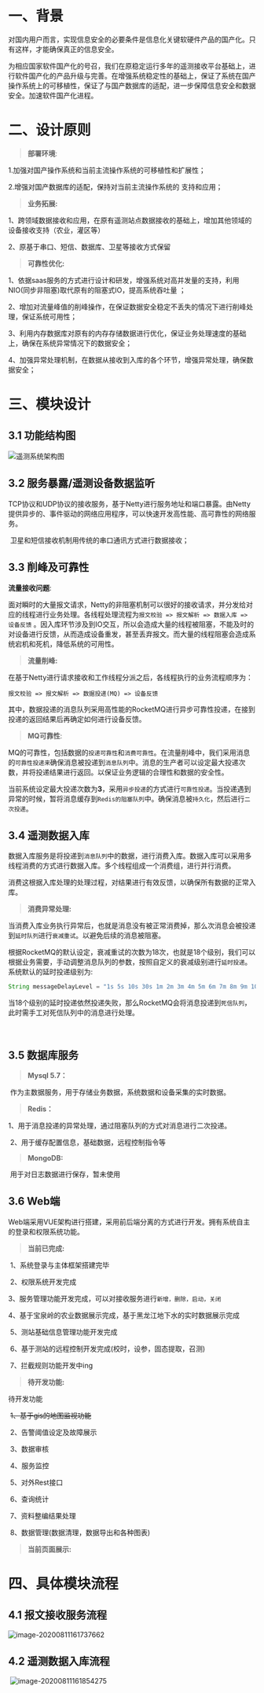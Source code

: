 # 一、背景

​		对国内用户而言，实现信息安全的必要条件是信息化关键软硬件产品的国产化。只有这样，才能确保真正的信息安全。

​		为相应国家软件国产化的号召，我们在原稳定运行多年的遥测接收平台基础上，进行软件国产化的产品升级与完善。在增强系统稳定性的基础上，保证了系统在国产操作系统上的可移植性，保证了与国产数据库的适配，进一步保障信息安全和数据安全。加速软件国产化进程。 



# 二、设计原则

> **部署环境**:

1.加强对国产操作系统和当前主流操作系统的可移植性和扩展性；

2.增强对国产数据库的适配，保持对当前主流操作系统的 支持和应用；



> **业务拓展:**

1、跨领域数据接收和应用，在原有遥测站点数据接收的基础上，增加其他领域的设备接收支持（农业，灌区等）

2、原基于串口、短信、数据库、卫星等接收方式保留 



> **可靠性优化:**

1、依据saas服务的方式进行设计和研发，增强系统对高并发量的支持，利用NIO(同步非阻塞)取代原有的阻塞式IO，提高系统吞吐量 ；

2、增加对流量峰值的削峰操作，在保证数据安全稳定不丢失的情况下进行削峰处理，保证系统可用性；

3、利用内存数据库对原有的内存存储数据进行优化，保证业务处理速度的基础上，确保在系统异常情况下的数据安全；

4、加强异常处理机制，在数据从接收到入库的各个环节，增强异常处理，确保数据安全；



# 三、模块设计

## 3.1 功能结构图

<img src="遥测接收平台设计方案(安可)_liliwei/遥测系统架构图-1597124561846.jpg" alt="遥测系统架构图" style="zoom:100%;" />

## 3.2 服务暴露/遥测设备数据监听

​		TCP协议和UDP协议的接收服务，基于Netty进行服务地址和端口暴露。由Netty提供异步的、事件驱动的网络应用程序，可以快速开发高性能、高可靠性的网络服务。

​		卫星和短信接收机制用传统的串口通讯方式进行数据接收；

## 3.3 削峰及可靠性

**流量接收问题**:

​		面对瞬时的大量报文请求，Netty的非阻塞机制可以很好的接收请求，并分发给对应的线程进行业务处理。各线程处理流程为`报文校验 => 报文解析 => 数据入库 => 设备反馈` 。因入库环节涉及到IO交互，所以会造成大量的线程被阻塞，不能及时的对设备进行反馈，从而造成设备重发，甚至丢弃报文。而大量的线程阻塞会造成系统宕机和死机，降低系统的可用性。

> **流量削峰:**

​		在基于Netty进行请求接收和工作线程分派之后，各线程执行的业务流程顺序为：

​		`报文校验 => 报文解析 => 数据投递(MQ) => 设备反馈`

​		 其中，数据投递的消息队列采用高性能的RocketMQ进行异步可靠性投递，在接到投递的返回结果后再确定如何进行设备反馈。

> **MQ可靠性**:

​		MQ的可靠性，包括数据的`投递可靠性`和`消费可靠性`。在流量削峰中，我们采用消息的`可靠性投递来`确保消息被投递到`消息队列`中。消息的生产者可以设定最大投递次数，并将投递结果进行返回。以保证业务逻辑的合理性和数据的安全性。

​		当前系统设定最大投递次数为**3**，采用`异步投递`的方式进行`可靠性投递`。当投递遇到异常的时候，暂将消息缓存到`Redis的阻塞队列`中。确保消息被`持久化`，然后进行`二次投递`。



## 3.4 遥测数据入库

​		数据入库服务是将投递到`消息队列`中的数据，进行消费入库。数据入库可以采用多线程消费的方式进行数据入库。多个线程组成一个消费组，进行并行消费。

​		消费这根据入库处理的处理过程，对结果进行有效反馈，以确保所有数据的正常入库。

> **消费异常处理:**

​		当消费入库业务执行异常后，也就是消息没有被正常消费掉，那么次消息会被投递到`延时队列`进行`衰减重试`。以避免后续的消息被阻塞。

​		根据RocketMQ的默认设定，衰减重试的次数为18次，也就是18个级别，我们可以根据业务需要，手动调整消息队列的参数，按照自定义的衰减级别进行`延时投递`。系统默认的延时投递级别为:

```.java
String messageDelayLevel = "1s 5s 10s 30s 1m 2m 3m 4m 5m 6m 7m 8m 9m 10m 20m 30m 1h 2h"
```

​		当18个级别的延时投递依然投递失败，那么RocketMQ会将消息投递到`死信队列`，此时需手工对死信队列中的消息进行处理。

​		

## 3.5 数据库服务

> **Mysql 5.7：**

​		作为主数据服务，用于存储业务数据，系统数据和设备采集的实时数据。  



> **Redis：**

​		1、用于消息投递的异常处理，通过阻塞队列的方式对消息进行二次投递。

​		2、用于缓存配置信息，基础数据，远程控制指令等   



> **MongoDB:**

​		用于对日志数据进行保存，暂未使用



## 3.6 Web端

​		Web端采用VUE架构进行搭建，采用前后端分离的方式进行开发。拥有系统自主的登录和权限系统功能。

> **当前已完成:**

​		1、系统登录与主体框架搭建完毕

​		2、权限系统开发完成

​		3、服务管理功能开发完成，可以对接收服务进行`新增，删除，启动，关闭`

​		4、基于宝泉岭的农业数据展示完成，基于黑龙江地下水的实时数据展示完成

​		5、测站基础信息管理功能开发完成

​		6、基于测站的远程控制开发完成(校时，设参，固态提取，召测)

​		7、拦截规则功能开发中ing



> **待开发功能:**

待开发功能

​		~~1、基于gis的地图监视功能~~

​	    2、告警阈值设定及故障展示

​		3、数据审核

​		4、服务监控

​		5、对外Rest接口

​		6、查询统计

​		7、资料整编结果处理

​		8、数据管理(数据清理，数据导出和各种图表)



> **当前页面展示:**















# 四、具体模块流程

## 4.1  报文接收服务流程

![image-20200811161737662](遥测接收平台设计方案(安可)_liliwei/image-20200811161737662.png)



## 4.2 遥测数据入库流程

​		![image-20200811161854275](遥测接收平台设计方案(安可)_liliwei/image-20200811161854275.png)



# 







